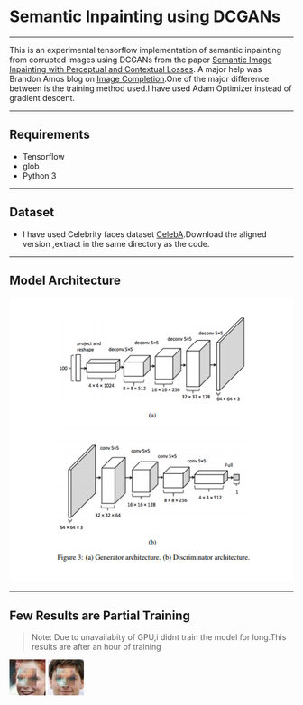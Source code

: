 # Semantic Inpainting using DCGANs
* * *
This is an experimental tensorflow implementation of semantic inpainting from corrupted images using DCGANs from the paper [Semantic Image Inpainting with Perceptual and Contextual Losses](https://arxiv.org/abs/1607.07539). A major help was Brandon Amos blog on [Image Completion](https://bamos.github.io/2016/08/09/deep-completion/).One of the major difference between is the training method used.I have used Adam Optimizer instead of gradient descent.
* * * *
## Requirements
* Tensorflow
* glob
* Python 3
* * *
## Dataset
* I have used Celebrity faces dataset [CelebA](http://mmlab.ie.cuhk.edu.hk/projects/CelebA.html).Download the aligned version ,extract in the same directory as the code.
* * *
## Model Architecture
![alt-text](images\\model.png)
* * *
## Few Results are Partial Training
>Note: Due to unavailabity of GPU,i didnt train the model for long.This results are after an hour of training

![alt-text](images\\1.png)
![alt-text](images\\63.png)